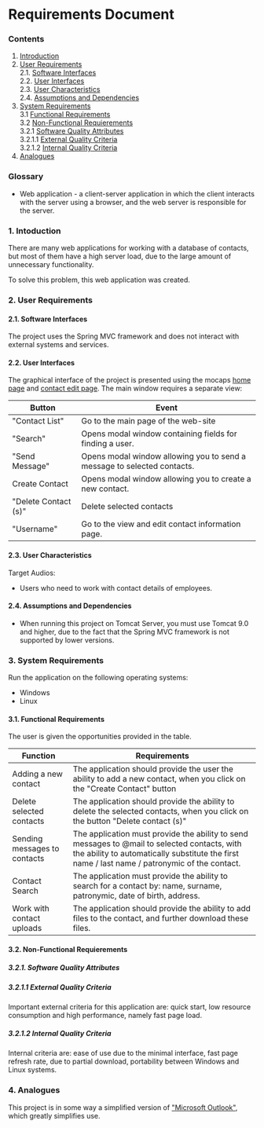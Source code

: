 # Requirements Document
### Contents
1. [Introduction](#1)
2. [User Requirements](#2) <br>
  2.1. [Software Interfaces](#2.1) <br>
  2.2. [User Interfaces](#2.2) <br>
  2.3. [User Characteristics](#2.3) <br>
  2.4. [Assumptions and Dependencies](#2.4) <br>
3. [System Requirements](#3.) <br>
  3.1 [Functional Requirements](#3.1) <br>
  3.2 [Non-Functional Requierements](#3.2) <br>
    3.2.1 [Software Quality Attributes](#3.2.1) <br>
    3.2.1.1 [External Quality Criteria](#3.2.1.1) <br>
    3.2.1.2 [Internal Quality Criteria](#3.2.1.2) <br>
4. [Analogues](#4) <br>

### Glossary
* Web application - a client-server application in which the client interacts with the server using a browser, and the web server is responsible for the server.

### 1\. Intoduction <a name="1"></a>
There are many web applications for working with a database of contacts, but most of them have a high server load, due to the large amount of unnecessary functionality.

To solve this problem, this web application was created.

### 2\. User Requirements <a name="2"></a>
#### 2.1\. Software Interfaces <a name="2.1"></a>
The project uses the Spring MVC framework and does not interact with external systems and services.
#### 2.2\. User Interfaces <a name="2.2"></a>
The graphical interface of the project is presented using the mocaps [home page](https://raw.githubusercontent.com/evgenyv13/ContBook/master/docs/Project%20Documentation/mockups/mainpage.png) and [contact edit page](https://raw.githubusercontent.com/evgenyv13/ContBook/master/docs/Project%20Documentation/mockups/editpage.png).
The main window requires a separate view:

Button | Event
--- | ---
"Contact List" | Go to the main page of the web-site
"Search" | Opens modal window containing fields for finding a user.
"Send Message" | Opens modal window allowing you to send a message to selected contacts.
Create Contact | Opens modal window allowing you to create a new contact.
"Delete Contact (s)" | Delete selected contacts
"Username" | Go to the view and edit contact information page.

#### 2.3\. User Characteristics <a name="2.3"></a>
Target Audios:
* Users who need to work with contact details of employees.
#### 2.4\. Assumptions and Dependencies <a name="2.4"></a>
* When running this project on Tomcat Server, you must use Tomcat 9.0 and higher, due to the fact that the Spring MVC framework is not supported by lower versions.
### 3\. System Requirements <a name="3"></a>
Run the application on the following operating systems:
* Windows
* Linux
#### 3.1\. Functional Requirements <a name="3.1"></a>
The user is given the opportunities provided in the table.

Function | Requirements
--- | ---
Adding a new contact | The application should provide the user the ability to add a new contact, when you click on the "Create Contact" button
Delete selected contacts | The application should provide the ability to delete the selected contacts, when you click on the button "Delete contact (s)"
Sending messages to contacts | The application must provide the ability to send messages to @mail to selected contacts, with the ability to automatically substitute the first name / last name / patronymic of the contact.
Contact Search | The application must provide the ability to search for a contact by: name, surname, patronymic, date of birth, address.
Work with contact uploads | The application should provide the ability to add files to the contact, and further download these files.

#### 3.2\. Non-Functional Requierements <a name="3.2"></a>
##### 3.2.1\. Software Quality Attributes <a name="3.2.1"></a>
##### 3.2.1.1 External Quality Criteria <a name="3.2.1.1"></a>
Important external criteria for this application are: quick start, low resource consumption and high performance, namely fast page load.
##### 3.2.1.2 Internal Quality Criteria <a name="3.2.1.2"></a>
Internal criteria are: ease of use due to the minimal interface, fast page refresh rate, due to partial download, portability between Windows and Linux systems.
### 4\. Analogues <a name="4"></a>
This project is in some way a simplified version of ["Microsoft Outlook"](https://account.microsoft.com/account/outlook), which greatly simplifies use.
